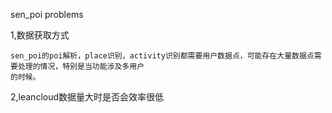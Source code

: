 sen_poi problems

1,数据获取方式

    sen_poi的poi解析，place识别，activity识别都需要用户数据点，可能存在大量数据点需要处理的情况，特别是当功能涉及多用户
    的时候。

2,leancloud数据量大时是否会效率很低

